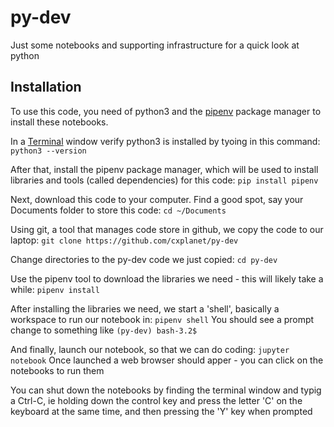 # py-dev

Just some notebooks and supporting infrastructure for a quick look at python

## Installation

To use this code, you need of python3 and the [pipenv](https://pypi.org/project/pipenv/) package manager to install these notebooks.

In a [Terminal](https://www.businessinsider.com/how-to-open-terminal-on-mac) window verify python3 is installed by tyoing in this command:
`python3 --version`

After that, install the pipenv package manager, which will be used to install libraries and tools (called dependencies) for this code:
`pip install pipenv`

Next, download this code to your computer. Find a good spot, say your Documents folder to store this code:
`cd ~/Documents`

Using git, a tool that manages code store in github, we copy the code to our laptop:
`git clone https://github.com/cxplanet/py-dev`

Change directories to the py-dev code we just copied:
`cd py-dev`

Use the pipenv tool to download the libraries we need - this
will likely take a while:
`pipenv install`

After installing the libraries we need, we start a 'shell', basically a workspace to run our notebook in:
`pipenv shell` You should see a prompt change to something like `(py-dev) bash-3.2$ `

And finally, launch our notebook, so that we can do coding:
`jupyter notebook` Once launched a web browser should apper - you can click on the notebooks to run them

You can shut down the notebooks by finding the terminal window and typig a Ctrl-C, ie holding down the control key and press the letter 'C' on the keyboard at the same time, and then pressing the 'Y' key when prompted
